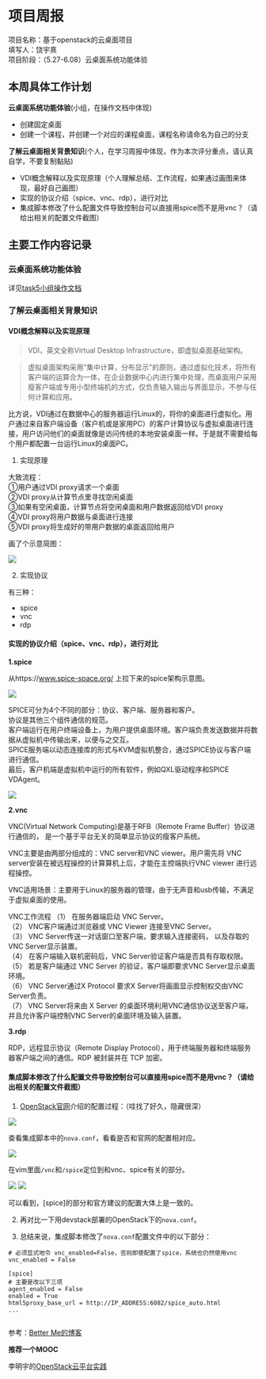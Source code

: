 # 项目周报

项目名称：基于openstack的云桌面项目</br>
填写人：饶宇熹</br>
项目阶段：（5.27-6.08）云桌面系统功能体验</br>


## 本周具体工作计划

**云桌面系统功能体验**(小组，在操作文档中体现)
- 创建固定桌面
- 创建一个课程，并创建一个对应的课程桌面，课程名称请命名为自己的分支

**了解云桌面相关背景知识**(个人，在学习周报中体现，作为本次评分重点，请认真自学，不要复制黏贴)
- VDI概念解释以及实现原理（个人理解总结、工作流程，如果通过画图来体现，最好自己画图）
- 实现的协议介绍（spice、vnc、rdp），进行对比
- 集成脚本修改了什么配置文件导致控制台可以直接用spice而不是用vnc？（请给出相关的配置文件截图）



## 主要工作内容记录 

###  云桌面系统功能体验
详见[task5小组操作文档](https://github.com/CourseCloudDesktop/cloudDesktop/blob/yxf-develop/task5/操作文档.md)


### 了解云桌面相关背景知识

#### VDI概念解释以及实现原理

> VDI，英文全称Virtual Desktop Infrastructure，即虚拟桌面基础架构。
 
> 虚拟桌面架构采用"集中计算，分布显示"的原则，通过虚拟化技术，将所有客户端的运算合为一体，在企业数据中心内进行集中处理，而桌面用户采用瘦客户端或专用小型终端机的方式，仅负责输入输出与界面显示，不参与任何计算和应用。

比方说，VDI通过在数据中心的服务器运行Linux的，将你的桌面进行虚拟化。用户通过来自客户端设备（客户机或是家用PC）的客户计算协议与虚拟桌面进行连接，用户访问他们的桌面就像是访问传统的本地安装桌面一样。于是就不需要给每个用户都配置一台运行Linux的桌面PC。


1. 实现原理

大致流程：</br>
①用户通过VDI proxy请求一个桌面</br>
②VDI proxy从计算节点里寻找空闲桌面</br>
③如果有空闲桌面，计算节点将空闲桌面和用户数据返回给VDI proxy</br>
④VDI proxy将用户数据与桌面进行连接</br>
⑤VDI proxy将生成好的带用户数据的桌面返回给用户</br>

画了个示意简图：

![](ryximages/vdi.png)



2. 实现协议

有三种：

* spice
* vnc
* rdp


#### 实现的协议介绍（spice、vnc、rdp），进行对比

**1.spice**

从https://www.spice-space.org/ 上拉下来的spice架构示意图。

![](ryximages/spicearchi.png.png)

SPICE可分为4个不同的部分：协议、客户端、服务器和客户。</br>
协议是其他三个组件通信的规范。</br>
客户端运行在用户终端设备上，为用户提供桌面环境。客户端负责发送数据并将数据从虚拟机中传输出来，以便与之交互。</br>
SPICE服务端以动态连接库的形式与KVM虚拟机整合，通过SPICE协议与客户端进行通信。</br>
最后，客户机端是虚拟机中运行的所有软件，例如QXL驱动程序和SPICE VDAgent。

![](ryximages/spicearchi2.png.png)


**2.vnc**

VNC(Virtual Network Computing)是基于RFB（Remote Frame Buffer）协议进行通信的，
是一个基于平台无关的简单显示协议的瘦客户系统。

VNC主要是由两部分组成的：VNC server和VNC viewer。用户需先将 VNC server安装在被远程操控的计算算机上后，才能在主控端执行VNC viewer 进行远程操控。 

VNC适用场景：主要用于Linux的服务器的管理，由于无声音和usb传输，不满足于虚拟桌面的使用。

VNC工作流程
（1） 在服务器端启动 VNC Server。</br>
（2） VNC客户端通过浏览器或 VNC Viewer 连接至VNC Server。</br>
（3） VNC Server传送一对话窗口至客户端，要求输入连接密码， 以及存取的VNC Server显示装置。</br>
（4） 在客户端输入联机密码后，VNC Server验证客户端是否具有存取权限。</br>
（5） 若是客户端通过 VNC Server 的验证，客户端即要求VNC Server显示桌面环境。</br>
（6） VNC Server通过X Protocol 要求X Server将画面显示控制权交由VNC Server负责。</br>
（7） VNC Server将来由 X Server 的桌面环境利用VNC通信协议送至客户端， 并且允许客户端控制VNC Server的桌面环境及输入装置。

**3.rdp**

RDP，远程显示协议（Remote Display Protocol），用于终端服务器和终端服务器客户端之间的通信。RDP 被封装并在 TCP 加密。 


#### 集成脚本修改了什么配置文件导致控制台可以直接用spice而不是用vnc？（请给出相关的配置文件截图）

1. [OpenStack官网](https://docs.openstack.org/nova/pike/admin/remote-console-access.html)介绍的配置过程：（哇找了好久，隐藏很深）

![](ryximages/spiceconsole.png)

查看集成脚本中的`nova.conf`，看看是否和官网的配置相对应。

![](ryximages/dirofnovaconf.png)


在vim里面```/vnc```和```/spice```定位到和vnc、spice有关的部分。

![](ryximages/vnc.png)
![](ryximages/spice.png)

可以看到，[spice]的部分和官方建议的配置大体上是一致的。


2. 再对比一下用devstack部署的OpenStack下的`nova.conf`。



3. 总结来说，集成脚本修改了`nova.conf`配置文件中的以下部分：

```
# 必须显式地令 vnc_enabled=False，否则即使配置了spice，系统也仍然使用vnc
vnc_enabled = False

[spice]
# 主要是改以下三项
agent_enabled = False
enabled = True
html5proxy_base_url = http://IP_ADDRESS:6082/spice_auto.html
...


```


参考：[Better Me的博客](https://blog.csdn.net/tantexian/article/details/38728229)





**推荐一个MOOC**

李明宇的[OpenStack云平台实践](https://tsk.gaoxiaobang.com/#/courses/detail/14221)



